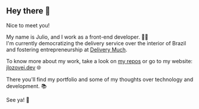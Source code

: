 ## Hey there 👋
Nice to meet you!

My name is Julio, and I work as a front-end developer. :man_technologist:  
I'm currently democratizing the delivery service over the interior of Brazil and fostering entrepreneurship at [Delivery Much](https://github.com/delivery-much).

To know more about my work, take a look on [my repos](https://github.com/jlozovei?tab=repositories) or go to my website:  
[jlozovei.dev](https://jlozovei.dev) :globe_with_meridians:

There you'll find my portfolio and some of my thoughts over technology and development. :books:

See ya! :metal:
